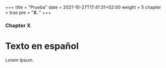 +++
title = "Prueba"
date = 2021-10-27T17:41:31+02:00
weight = 5
chapter = true
pre = "<b>X. </b>"
+++

### Chapter X

# Texto en español

Lorem Ipsum.
